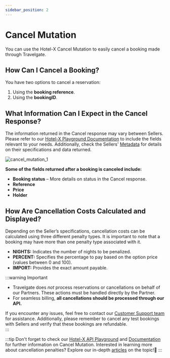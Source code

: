 ```yaml
---
sidebar_position: 2
---
```


# Cancel Mutation

You can use the Hotel-X Cancel Mutation to easily cancel a booking made through Travelgate.

## How Can I Cancel a Booking?

You have two options to cancel a reservation:

1. Using the **booking reference**.
2. Using the **bookingID**.

## What Information Can I Expect in the Cancel Response?

The information returned in the Cancel response may vary between Sellers. Please refer to our [Hotel-X Playground Documentation](/playground) to include the fields relevant to your needs. Additionally, check the Sellers' [Metadata](/kb/our-products/are-you-a-buyer/our-methods/static-content/hotel-x-metadata-query) for details on their specifications and data returned.

![cancel_mutation_1](https://storage.travelgate.com/kbase/cancel_mutation_1.jpg)

**Some of the fields returned after a booking is canceled include:**

- **Booking status** – More details on status in the Cancel response.
- **Reference**
- **Price**
- **Holder**

## How Are Cancellation Costs Calculated and Displayed?

Depending on the Seller’s specifications, cancellation costs can be calculated using three different penalty types. It is important to note that a booking may have more than one penalty type associated with it.

- **NIGHTS:** Indicates the number of nights to be penalized.
- **PERCENT:** Specifies the percentage to pay based on the option price (values between 0 and 100).
- **IMPORT:** Provides the exact amount payable.

:::warning Important  
- Travelgate does *not* process reservations or cancellations on behalf of our Partners. These actions must be handled directly by the Partner.  
- For seamless billing, **all cancellations should be processed through our API.**  

If you encounter any issues, feel free to contact our [Customer Support team](https://app.travelgate.com/support) for assistance. Additionally, please remember to cancel any test bookings with Sellers and verify that these bookings are refundable.  
:::

:::tip
Don't forget to check our [Hotel-X API Playground](/playground) and [Documentation](/docs/apis/for-buyers/hotel-x-pull-buyers-api/booking-management/cancel) for further information on Cancel Mutation. Interested in learning more about cancellation penalties? Explore our in-depth [articles](/kb/faqs/faqs-cancel-policies/hotel-buyers-api-cancel-policies) on the topic!🚀
:::

